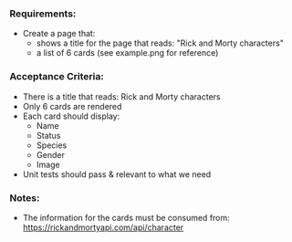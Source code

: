 ### Requirements:

- Create a page that:
  - shows a title for the page that reads: "Rick and Morty characters"
  - a list of 6 cards (see example.png for reference)

### Acceptance Criteria:

- There is a title that reads: Rick and Morty characters
- Only 6 cards are rendered
- Each card should display:
  - Name
  - Status
  - Species
  - Gender
  - Image
- Unit tests should pass & relevant to what we need

### Notes:

- The information for the cards must be consumed from:
  https://rickandmortyapi.com/api/character
